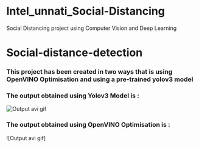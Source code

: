 # Intel_unnati_Social-Distancing
Social Distancing project using Computer Vision and Deep Learning
# Social-distance-detection

### This project has been created in two ways that is using OpenVINO Optimisation and using a pre-trained yolov3 model

### The output obtained using Yolov3 Model is :
![Output avi gif](https://github.com/rohitviswam/Intel_unnati_Social-Distancing/blob/main/Social%20Distancing%20Project/outputs/exampleoutput.gif)

### The output obtained using OpenVINO Optimisation is :
![Output avi gif]

